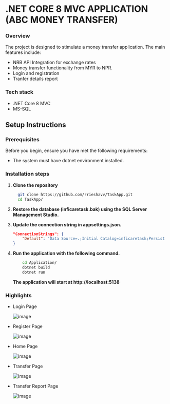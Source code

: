 # .NET CORE 8 MVC APPLICATION (ABC MONEY TRANSFER)

### Overview
The project is designed to stimulate a money transfer application. The main features include:
- NRB API Integration for exchange rates
- Money transfer functionality from MYR to NPR.
- Login and registration
- Tranfer details report

### Tech stack
- .NET Core 8 MVC
- MS-SQL


## Setup Instructions

### Prerequisites
Before you begin, ensure you have met the following requirements:
- The system must have dotnet environment installed.

### Installation steps

1. **Clone the repository**
   ```bash
     git clone https://github.com/rrieshavv/TaskApp.git
     cd TaskApp/
   ```

2. **Restore the database (inficaretask.bak) using the SQL Server Management Studio.**
3. **Update the connection string in appsettings.json.**
    ```json
    "ConnectionStrings": {
        "Default": "Data Source=.;Initial Catalog=inficaretask;Persist Security Info=True;User ID=sa;Password=***;Encrypt=False;Trust Server Certificate=True"
    }
    ```
4. **Run the application with the following command.**
    ```bash
        cd Application/
        dotnet build
        dotnet run
    ```
      **The application will start at http://localhost:5138** 
### Highlights

- Login Page
  
  ![image](https://github.com/user-attachments/assets/a0516ed7-101a-4f37-b4ad-568933a88657)

- Register Page

  ![image](https://github.com/user-attachments/assets/80ceeda2-b8e2-40fa-b044-062505d9c53b)

- Home Page

  ![image](https://github.com/user-attachments/assets/c27cdf4a-6e58-4e16-a32e-1f315f86f924)

- Transfer Page

  ![image](https://github.com/user-attachments/assets/6f09d968-1bfc-4450-958f-88736ee820a4)

- Transfer Report Page

  ![image](https://github.com/user-attachments/assets/86b7fc97-2fbb-4604-93ba-04147398288a)




